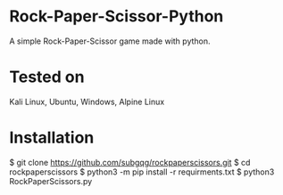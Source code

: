 # Rock-Paper-Scissor-Python

A simple Rock-Paper-Scissor game made with python.

# Tested on

Kali Linux, Ubuntu, Windows, Alpine Linux

# Installation

$ git clone https://github.com/subgqg/rockpaperscissors.git
$ cd rockpaperscissors
$ python3 -m pip install -r requirments.txt
$ python3 RockPaperScissors.py
